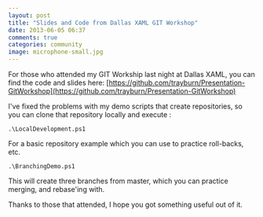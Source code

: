 ```yaml
---
layout: post
title: "Slides and Code from Dallas XAML GIT Workshop"
date: 2013-06-05 06:37
comments: true
categories: community
image: microphone-small.jpg
---
```


For those who attended my GIT Workship last night at Dallas XAML, you can find the code and slides here: [https://github.com/trayburn/Presentation-GitWorkshop](https://github.com/trayburn/Presentation-GitWorkshop)

I've fixed the problems with my demo scripts that create repositories, so you can clone that repository locally and execute :

```
.\LocalDevelopment.ps1
```

For a basic repository example which you can use to practice roll-backs, etc.

```
.\BranchingDemo.ps1
```
This will create three branches from master, which you can practice merging, and rebase'ing with.

Thanks to those that attended, I hope you got something useful out of it.

